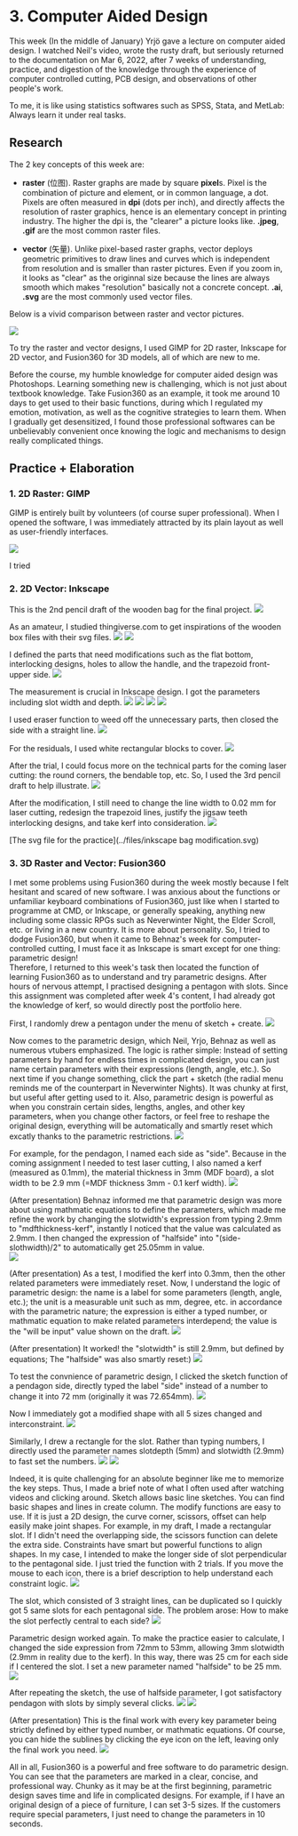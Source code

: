 # 3. Computer Aided Design

This week (In the middle of January) Yrjö gave a lecture on computer aided design. I watched Neil's video, wrote the rusty draft, but seriously returned to the documentation on Mar 6, 2022, after 7 weeks of understanding, practice, and digestion of the knowledge through the experience of computer controlled cutting, PCB design, and observations of other people's work.  

To me, it is like using statistics softwares such as SPSS, Stata, and MetLab: Always learn it under real tasks. 

## Research

The 2 key concepts of this week are:  

- **raster** (位图). Raster graphs are made by square **pixel**s. Pixel is the combination of picture and element, or in common language, a dot. Pixels are often measured in **dpi** (dots per inch), and directly affects the resolution of raster graphics, hence is an elementary concept in printing industry. The higher the dpi is, the "clearer" a picture looks like. **.jpeg**, **.gif** are the most common raster files.   

- **vector** (矢量). Unlike pixel-based raster graphs, vector deploys geometric primitives to draw lines and curves which is independent from resolution and is smaller than raster pictures. Even if you zoom in, it looks as "clear" as the originnal size because the lines are always smooth which makes "resolution" basically not a concrete concept. **.ai**, **.svg** are the most commonly used vector files.  
 
Below is a vivid comparison between raster and vector pictures.  

![](../images/cad1.jpg)

To try the raster and vector designs, I used GIMP for 2D raster, Inkscape for 2D vector, and Fusion360 for 3D models, all of which are new to me.  

Before the course, my humble knowledge for computer aided design was Photoshops. Learning something new is challenging, which is not just about textbook knowledge. Take Fusion360 as an example, it took me around 10 days to get used to their basic functions, during which I regulated my emotion, motivation, as well as the cognitive strategies to learn them. When I gradually get desensitized, I found those professional softwares can be unbelievably convenient once knowing the logic and mechanisms to design really complicated things.  

## Practice + Elaboration

### 1. 2D Raster: GIMP  

GIMP is entirely built by volunteers (of course super professional). When I opened the software, I was immediately attracted by its plain layout as well as user-friendly interfaces.  

![](../images/raster1.jpg)  

I tried 
 

### 2. 2D Vector: Inkscape

This is the 2nd pencil draft of the wooden bag for the final project.
![](../images/inks0.jpg)

As an amateur, I studied thingiverse.com to get inspirations of the wooden box files with their svg files. 
![](../images/inks1.jpg)
![](../images/inks2.jpg)

I defined the parts that need modifications such as the flat bottom, interlocking designs, holes to allow the handle, and the trapezoid front-upper side. 
![](../images/inks4.jpg)

The measurement is crucial in Inkscape design. I got the parameters including slot width and depth.
![](../images/inks5.jpg)
![](../images/inks6.jpg)
![](../images/inks7.jpg)
![](../images/inks10.jpg)

I used eraser function to weed off the unnecessary parts, then closed the side with a straight line. 
![](../images/inks8.jpg)

For the residuals, I used white rectangular blocks to cover. 
![](../images/inks9.jpg)

After the trial, I could focus more on the technical parts for the coming laser cutting: the round corners, the bendable top, etc. So, I used the 3rd pencil draft to help illustrate.
![](../images/inks11.jpg)

After the modification, I still need to change the line width to 0.02 mm for laser cutting, redesign the trapezoid lines, justify the jigsaw teeth interlocking designs, and take kerf into consideration. 
![](../images/inks12.jpg)

[The svg file for the practice](../files/inkscape bag modification.svg) 

### 3. 3D Raster and Vector: Fusion360 

I met some problems using Fusion360 during the week mostly because I felt hesitant and scared of new software. I was anxious about the functions or unfamiliar keyboard combinations of Fusion360, just like when I started to programme at CMD, or Inkscape, or generally speaking, anything new including some classic RPGs such as Neverwinter Night, the Elder Scroll, etc. or living in a new country. It is more about personality. So, I tried to dodge Fusion360, but when it came to Behnaz's week for computer-controlled cutting, I must face it as Inkscape is smart except for one thing: parametric design!  
Therefore, I returned to this week's task then located the function of learning Fusion360 as to understand and try parametric designs. After hours of nervous attempt, I practised designing a pentagon with slots. Since this assignment was completed after week 4's content, I had already got the knowledge of kerf, so would directly post the portfolio here.

First, I randomly drew a pentagon under the menu of sketch + create.
![](../images/fp1.jpg)

Now comes to the parametric design, which Neil, Yrjo, Behnaz as well as numerous vtubers emphasized. The logic is rather simple: Instead of setting parameters by hand for endless times in complicated design, you can just name certain parameters with their expressions (length, angle, etc.). So next time if you change something, click the part + sketch (the radial menu reminds me of the counterpart in Neverwinter Nights). It was chunky at first, but useful after getting used to it. Also, parametric design is powerful as when you constrain certain sides, lengths, angles, and other key parameters, when you change other factors, or feel free to reshape the original design, everything will be automatically and smartly reset which excatly thanks to the parametric restrictions.
![](../images/nwnradialmenu.jpg)

For example, for the pendagon, I named each side as "side". Because in the coming assignment I needed to test laser cutting, I also named a kerf (measured as 0.1mm), the material thickness in 3mm (MDF board), a slot width to be 2.9 mm (=MDF thickness 3mm - 0.1 kerf width). 
![](../images/fp2.jpg)

(After presentation) Behnaz informed me that parametric design was more about using mathmatic equations to define the parameters, which made me refine the work by changing the slotwidth's expression from typing 2.9mm to "mdfthickness-kerf", instantly I noticed that the value was calculated as 2.9mm. I then changed the expression of "halfside" into "(side-slothwidth)/2" to automatically get 25.05mm in value.  
![](../images/fp16.jpg)
 
(After presentation) As a test, I modified the kerf into 0.3mm, then the other related parameters were immediately reset. 
Now, I understand the logic of parametric design: the name is a label for some parameters (length, angle, etc.); the unit is a measurable unit such as mm, degree, etc. in accordance with the parametric nature; the expression is either a typed number, or mathmatic equation to make related parameters interdepend; the value is the "will be input" value shown on the draft. 
![](../images/fp17.jpg)

(After presentation) It worked! the "slotwidth" is still 2.9mm, but defined by equations; The "halfside" was also smartly reset:)
![](../images/fp18.jpg)

To test the convnience of parametric design, I clicked the sketch function of a pendagon side, directly typed the label "side" instead of a number to change it into 72 mm (originally it was 72.654mm).
![](../images/fp3.jpg)

Now I immediately got a modified shape with all 5 sizes changed and interconstraint.
![](../images/fp4.jpg)

Similarly, I drew a rectangle for the slot. Rather than typing numbers, I directly used the parameter names slotdepth (5mm) and slotwidth (2.9mm) to fast set the numbers.
![](../images/fp5.jpg)
![](../images/fp6.jpg)

Indeed, it is quite challenging for an absolute beginner like me to memorize the key steps. Thus, I made a brief note of what I often used after watching videos and clicking around. Sketch allows basic line sketches. You can find basic shapes and lines in create column. The modify functions are easy to use. If it is just a 2D design, the curve corner, scissors, offset can help easily make joint shapes.
For example, in my draft, I made a rectangular slot. If I didn't need the overlapping side, the scissors function can delete the extra side. Constraints have smart but powerful functions to align shapes. In my case, I intended to make the longer side of slot perpendicular to the pentagonal side. I just tried the function with 2 trials. If you move the mouse to each icon, there is a brief description to help understand each constraint logic. 
![](../images/fp8.jpg)

The slot, which consisted of 3 straight lines, can be duplicated so I quickly got 5 same slots for each pentagonal side. The problem arose: How to make the slot perfectly central to each side?
![](../images/fp9.jpg)

Parametric design worked again. To make the practice easier to calculate, I changed the side expression from 72mm to 53mm, allowing 3mm slotwidth (2.9mm in reality due to the kerf). In this way, there was 25 cm for each side if I centered the slot. I set a new parameter named "halfside" to be 25 mm.
![](../images/fp11.jpg)

After repeating the sketch, the use of halfside parameter, I got satisfactory pendagon with slots by simply several clicks.
![](../images/fp10.jpg)
![](../images/fp12.jpg)

(After presentation) This is the final work with every key parameter being strictly defined by either typed number, or mathmatic equations.  Of course, you can hide the sublines by clicking the eye icon on the left, leaving only the final work you need. 
![](../images/fp19.jpg)

All in all, Fusion360 is a powerful and free software to do parametric design. You can see that the parameters are marked in a clear, concise, and professional way. Chunky as it may be at the first beginning, parametric design saves time and life in complicated designs. For example, if I have an original design of a piece of furniture, I can set 3-5 sizes. If the customers require special parameters, I just need to change the parameters in 10 seconds.

